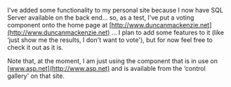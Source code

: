 I've added some functionality to my personal site because I now have SQL Server available on the back end... so, as a test, I've put a voting component onto the home page at [http://www.duncanmackenzie.net](http://www.duncanmackenzie.net) ... I plan to add some features to it (like &#8216;just show me the results, I don't want to vote'), but for now feel free to check it out as it is.

Note that, at the moment, I am just using the component that is in use on [www.asp.net](http://www.asp.net) and is available from the &#8216;control gallery' on that site.